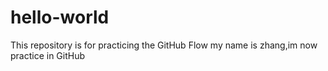 # hello-world
This repository is for practicing the GitHub Flow
my name is zhang,im now practice in GitHub
